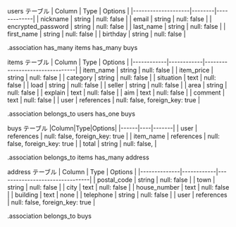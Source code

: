 users テーブル
| Column             | Type   | Options     |
|--------------------|--------|-------------|
| nickname           | string | null: false |
| email              | string | null: false |
| encrypted_password | string | null: false |
| last_name          | string | null: false |
| first_name         | string | null: false |
| birthday           | string | null: false |

.association
has_many items
has_many buys

items テーブル
| Column     | Type       | Options                        |
|------------|------------|--------------------------------|
| item_name  | string     | null: false                    |
| item_price | string     | null: false                    |
| category   | string     | null: false                    |
| situation  | text       | null: false                    |
| load       | string     | null: false                    |
| seller     | string     | null: false                    |
| area       | string     | null: false                    |
| explain    | text       | null: false                    |
| aim        | text       | null: false                    |
| comment    | text       | null: false                    |
| user       | references | null: false, foreign_key: true |

.association
belongs_to users
has_one buys

buys テーブル
|Column|Type|Options|
|------|----|-------|
| user       | references | null: false, foreign_key: true |
| item_name  | references | null: false, foreign_key: true |
| total      | string     | null: false,                   |

.association
belongs_to items
has_many address

address テーブル
| Column       | Type       | Options                        |
|--------------|------------|--------------------------------|
| postal_code  | string     | null: false                    |
| town         | string     | null: false                    |
| city         | text       | null: false                    |
| house_number | text       | null: false                    |
| building     | text       | none                           |
| telephone    | string     | null: false                    |
| user         | references | null: false, foreign_key: true |

.association
belongs_to buys